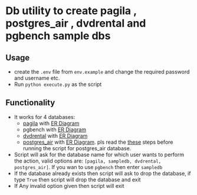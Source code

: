 # Db utility to create pagila , postgres_air , dvdrental and pgbench sample dbs



## Usage

* create the `.env` file from `env.example` and change the required password and username etc. 
* Run `python execute.py` as the script

## Functionality

* It works for 4 databases: 
  * [pagila](https://github.com/devrimgunduz/pagila) with [ER Diagram](https://github.com/klouddb/testshivam/blob/main/erdiagrams/pagilaERdiagram.png)
  * pgbench with [ER Diagram](https://github.com/klouddb/testshivam/blob/main/erdiagrams/pgbench_sampledb_ERdiagram.png)
  * [dvdrental](https://www.postgresqltutorial.com/postgresql-getting-started/postgresql-sample-database/) with [ER Diagram](https://github.com/klouddb/testshivam/blob/main/erdiagrams/dvdrentalschema.png)
  * [postgres_air](https://github.com/hettie-d/postgres_air) with [ER Diagram](https://github.com/klouddb/testshivam/blob/main/erdiagrams/postgres_air_er_diagram.png). pls read the [these](https://github.com/klouddb/testshivam/blob/main/postgres_air/README.md) steps before running the script for postgres_air database.
* Script will ask for the database name for which user wants to perform the action, valid options are: `[pagila, sampledb, dvdrental, postgres_air]`. If you wan to use `pgbench` then enter `sampledb`
* If the database already exists then script will ask to drop the database, if type `True` then script will drop the database and exit
* If Any invalid option given then script will exit

